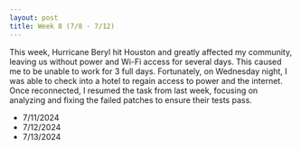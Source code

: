 ```yaml
---
layout: post
title: Week 8 (7/8 - 7/12)
---
```


This week, Hurricane Beryl hit Houston and greatly affected my community, leaving us without power and Wi-Fi access for several days. This caused me to be unable to work for 3 full days. Fortunately, on Wednesday night, I was able to check into a hotel to regain access to power and the internet. Once reconnected, I resumed the task from last week, focusing on analyzing and fixing the failed patches to ensure their tests pass.

  - 7/11/2024
  - 7/12/2024
  - 7/13/2024
